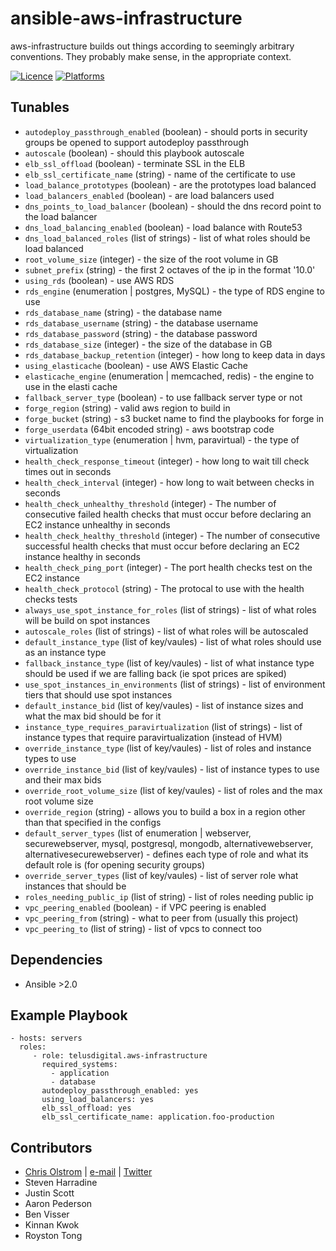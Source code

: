 # ansible-aws-infrastructure


aws-infrastructure builds out things according to seemingly arbitrary conventions. They probably make sense, in the appropriate context.

[![Licence](https://img.shields.io/badge/Licence-MIT-blue.svg)](https://tldrlegal.com/license/mit-license)
[![Platforms](http://img.shields.io/badge/platforms-ubuntu-lightgrey.svg?style=flat)](#)

Tunables
--------
 * `autodeploy_passthrough_enabled` (boolean) - should ports in security groups be opened to support autodeploy passthrough
 * `autoscale` (boolean) - should this playbook autoscale
 * `elb_ssl_offload` (boolean) - terminate SSL in the ELB
 * `elb_ssl_certificate_name` (string) - name of the certificate to use
 * `load_balance_prototypes` (boolean) - are the prototypes load balanced
 * `load_balancers_enabled` (boolean) - are load balancers used
 * `dns_points_to_load_balancer` (boolean) - should the dns record point to the load balancer
 * `dns_load_balancing_enabled` (boolean) - load balance with Route53
 * `dns_load_balanced_roles` (list of strings) - list of what roles should be load balanced
 * `root_volume_size` (integer) - the size of the root volume in GB
 * `subnet_prefix` (string) - the first 2 octaves of the ip in the format '10.0'
 * `using_rds` (boolean) - use AWS RDS
 * `rds_engine` (enumeration | postgres, MySQL) - the type of RDS engine to use
 * `rds_database_name` (string) - the database name
 * `rds_database_username` (string) - the database username
 * `rds_database_password` (string) - the database password
 * `rds_database_size` (integer) - the size of the database in GB
 * `rds_database_backup_retention` (integer) - how long to keep data in days
 * `using_elasticache` (boolean) - use AWS Elastic Cache
 * `elasticache_engine` (enumeration | memcached, redis) - the engine to use in the elasti cache
 * `fallback_server_type` (boolean) - to use fallback server type or not
 * `forge_region` (string) - valid aws region to build in
 * `forge_bucket` (string) - s3 bucket name to find the playbooks for forge in
 * `forge_userdata` (64bit encoded string) - aws bootstrap code
 * `virtualization_type` (enumeration | hvm, paravirtual) - the type of virtualization
 * `health_check_response_timeout` (integer) - how long to wait till check times out in seconds
 * `health_check_interval` (integer) - how long to wait between checks in seconds
 * `health_check_unhealthy_threshold` (integer) - The number of consecutive failed health checks that must occur before declaring an EC2 instance unhealthy in seconds
 * `health_check_healthy_threshold` (integer) - The number of consecutive successful health checks that must occur before declaring an EC2 instance healthy in seconds
 * `health_check_ping_port` (integer) - The port health checks test on the EC2 instance
 * `health_check_protocol` (string) - The protocal to use with the health checks tests
 * `always_use_spot_instance_for_roles` (list of strings) - list of what roles will be build on spot instances
 * `autoscale_roles` (list of strings) - list of what roles will be autoscaled
 * `default_instance_type` (list of key/vaules) - list of what roles should use as an instance type
 * `fallback_instance_type` (list of key/vaules) - list of what instance type should be used if we are falling back (ie spot prices are spiked)
 * `use_spot_instances_in_environments` (list of strings) - list of environment tiers that should use spot instances
 * `default_instance_bid` (list of key/vaules) - list of instance sizes and what the max bid should be for it
 * `instance_type_requires_paravirtualization` (list of strings) - list of instance types that require paravirtualization (instead of HVM)
 * `override_instance_type` (list of key/vaules) - list of roles and instance types to use
 * `override_instance_bid` (list of key/vaules) - list of instance types to use and their max bids
 * `override_root_volume_size` (list of key/vaules) - list of roles and the max root volume size
 * `override_region` (string) - allows you to build a box in a region other than that specified in the configs
 * `default_server_types` (list of enumeration | webserver, securewebserver, mysql, postgresql, mongodb, alternativewebserver, alternativesecurewebserver) - defines each type of role and what its default role is (for opening security groups)
 * `override_server_types` (list of key/vaules) - list of server role what instances that should be
 * `roles_needing_public_ip` (list of string) - list of roles needing public ip
 * `vpc_peering_enabled` (boolean) - if VPC peering is enabled
 * `vpc_peering_from` (string) - what to peer from (usually this project)
 * `vpc_peering_to` (list of string) - list of vpcs to connect too

Dependencies
------------
- Ansible >2.0

Example Playbook
----------------
    - hosts: servers
      roles:
         - role: telusdigital.aws-infrastructure
           required_systems:
             - application
             - database
           autodeploy_passthrough_enabled: yes
           using_load_balancers: yes
           elb_ssl_offload: yes
           elb_ssl_certificate_name: application.foo-production

Contributors
------------
* [Chris Olstrom](https://colstrom.github.io/) | [e-mail](mailto:chris@olstrom.com) | [Twitter](https://twitter.com/ChrisOlstrom)
* Steven Harradine
* Justin Scott
* Aaron Pederson
* Ben Visser
* Kinnan Kwok
* Royston Tong
